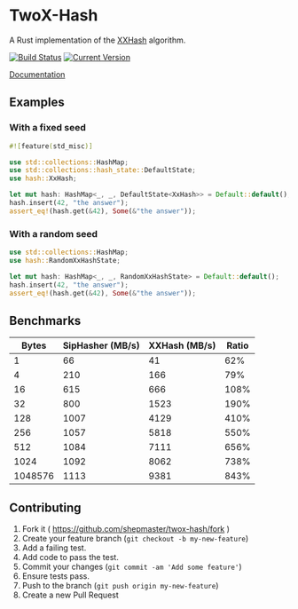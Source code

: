 # TwoX-Hash

A Rust implementation of the [XXHash] algorithm.

[![Build Status](https://travis-ci.org/shepmaster/twox-hash.svg)](https://travis-ci.org/shepmaster/twox-hash) [![Current Version](http://meritbadge.herokuapp.com/twox-hash)](https://crates.io/crates/twox-hash)

[Documentation](https://shepmaster.github.io/twox-hash/)

[XXHash]: https://github.com/Cyan4973/xxHash

## Examples

### With a fixed seed

```rust
#![feature(std_misc)]

use std::collections::HashMap;
use std::collections::hash_state::DefaultState;
use hash::XxHash;

let mut hash: HashMap<_, _, DefaultState<XxHash>> = Default::default();
hash.insert(42, "the answer");
assert_eq!(hash.get(&42), Some(&"the answer"));
```

### With a random seed

```rust
use std::collections::HashMap;
use hash::RandomXxHashState;

let mut hash: HashMap<_, _, RandomXxHashState> = Default::default();
hash.insert(42, "the answer");
assert_eq!(hash.get(&42), Some(&"the answer"));
```

## Benchmarks

|   Bytes | SipHasher (MB/s) | XXHash (MB/s) |   Ratio |
|---------|------------------|---------------|---------|
|       1 |               66 |            41 |     62% |
|       4 |              210 |           166 |     79% |
|      16 |              615 |           666 |    108% |
|      32 |              800 |          1523 |    190% |
|     128 |             1007 |          4129 |    410% |
|     256 |             1057 |          5818 |    550% |
|     512 |             1084 |          7111 |    656% |
|    1024 |             1092 |          8062 |    738% |
| 1048576 |             1113 |          9381 |    843% |

## Contributing

1. Fork it ( https://github.com/shepmaster/twox-hash/fork )
2. Create your feature branch (`git checkout -b my-new-feature`)
3. Add a failing test.
4. Add code to pass the test.
5. Commit your changes (`git commit -am 'Add some feature'`)
6. Ensure tests pass.
7. Push to the branch (`git push origin my-new-feature`)
8. Create a new Pull Request

